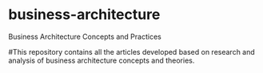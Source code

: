 # business-architecture
Business Architecture Concepts and Practices

#This repository contains all the articles developed based on research and analysis of business architecture concepts and theories.
